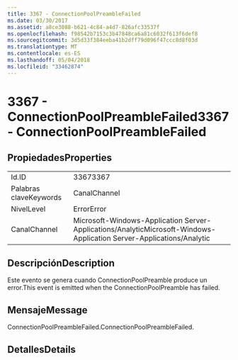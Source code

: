 ```yaml
---
title: 3367 - ConnectionPoolPreambleFailed
ms.date: 03/30/2017
ms.assetid: a8ce3088-b621-4c84-a4d7-826afc33537f
ms.openlocfilehash: f98542b7153c3b47848ca6a81c6032f613f6def8
ms.sourcegitcommit: 3d5d33f384eeba41b2dff79d096f47ccc8d8f03d
ms.translationtype: MT
ms.contentlocale: es-ES
ms.lasthandoff: 05/04/2018
ms.locfileid: "33462874"
---
```

# <a name="3367---connectionpoolpreamblefailed"></a><span data-ttu-id="b3204-102">3367 - ConnectionPoolPreambleFailed</span><span class="sxs-lookup"><span data-stu-id="b3204-102">3367 - ConnectionPoolPreambleFailed</span></span>
## <a name="properties"></a><span data-ttu-id="b3204-103">Propiedades</span><span class="sxs-lookup"><span data-stu-id="b3204-103">Properties</span></span>  
  
|||  
|-|-|  
|<span data-ttu-id="b3204-104">Id.</span><span class="sxs-lookup"><span data-stu-id="b3204-104">ID</span></span>|<span data-ttu-id="b3204-105">3367</span><span class="sxs-lookup"><span data-stu-id="b3204-105">3367</span></span>|  
|<span data-ttu-id="b3204-106">Palabras clave</span><span class="sxs-lookup"><span data-stu-id="b3204-106">Keywords</span></span>|<span data-ttu-id="b3204-107">Canal</span><span class="sxs-lookup"><span data-stu-id="b3204-107">Channel</span></span>|  
|<span data-ttu-id="b3204-108">Nivel</span><span class="sxs-lookup"><span data-stu-id="b3204-108">Level</span></span>|<span data-ttu-id="b3204-109">Error</span><span class="sxs-lookup"><span data-stu-id="b3204-109">Error</span></span>|  
|<span data-ttu-id="b3204-110">Canal</span><span class="sxs-lookup"><span data-stu-id="b3204-110">Channel</span></span>|<span data-ttu-id="b3204-111">Microsoft-Windows-Application Server-Applications/Analytic</span><span class="sxs-lookup"><span data-stu-id="b3204-111">Microsoft-Windows-Application Server-Applications/Analytic</span></span>|  
  
## <a name="description"></a><span data-ttu-id="b3204-112">Descripción</span><span class="sxs-lookup"><span data-stu-id="b3204-112">Description</span></span>  
 <span data-ttu-id="b3204-113">Este evento se genera cuando ConnectionPoolPreamble produce un error.</span><span class="sxs-lookup"><span data-stu-id="b3204-113">This event is emitted when the ConnectionPoolPreamble has failed.</span></span>  
  
## <a name="message"></a><span data-ttu-id="b3204-114">Mensaje</span><span class="sxs-lookup"><span data-stu-id="b3204-114">Message</span></span>  
 <span data-ttu-id="b3204-115">ConnectionPoolPreambleFailed.</span><span class="sxs-lookup"><span data-stu-id="b3204-115">ConnectionPoolPreambleFailed.</span></span>  
  
## <a name="details"></a><span data-ttu-id="b3204-116">Detalles</span><span class="sxs-lookup"><span data-stu-id="b3204-116">Details</span></span>
